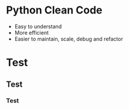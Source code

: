 # Python Clean Code

* Easy to understand
* More efficient
* Easier to maintain, scale, debug and refactor

# Test
## Test
### Test